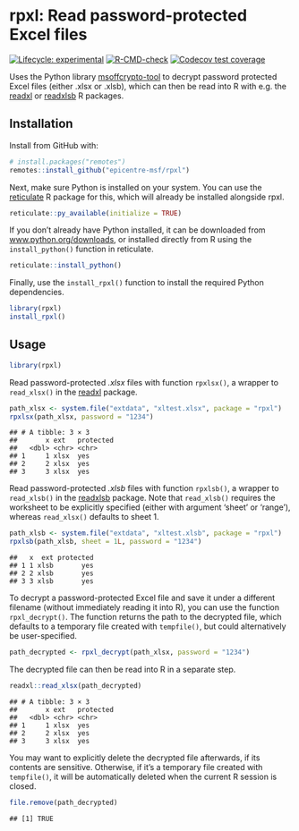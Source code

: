 
<!-- README.md is generated from README.Rmd. Please edit that file -->

# rpxl: Read password-protected Excel files

<!-- badges: start -->

[![Lifecycle:
experimental](https://img.shields.io/badge/lifecycle-experimental-orange.svg)](https://www.tidyverse.org/lifecycle/#experimental)
[![R-CMD-check](https://github.com/epicentre-msf/rpxl/actions/workflows/R-CMD-check.yaml/badge.svg)](https://github.com/epicentre-msf/rpxl/actions/workflows/R-CMD-check.yaml)
[![Codecov test
coverage](https://codecov.io/gh/epicentre-msf/rpxl/branch/main/graph/badge.svg)](https://app.codecov.io/gh/epicentre-msf/rpxl?branch=main)
<!-- badges: end -->

Uses the Python library
[msoffcrypto-tool](https://pypi.org/project/msoffcrypto-tool/) to
decrypt password protected Excel files (either .xlsx or .xlsb), which
can then be read into R with e.g. the
[readxl](https://readxl.tidyverse.org/) or
[readxlsb](https://github.com/velofrog/readxlsb) R packages.

## Installation

Install from GitHub with:

``` r
# install.packages("remotes")
remotes::install_github("epicentre-msf/rpxl")
```

Next, make sure Python is installed on your system. You can use the
[reticulate](https://rstudio.github.io/reticulate/index.html) R package
for this, which will already be installed alongside rpxl.

``` r
reticulate::py_available(initialize = TRUE)
```

If you don’t already have Python installed, it can be downloaded from
www.python.org/downloads, or installed directly from R using the
`install_python()` function in reticulate.

``` r
reticulate::install_python()
```

Finally, use the `install_rpxl()` function to install the required
Python dependencies.

``` r
library(rpxl)
install_rpxl()
```

## Usage

``` r
library(rpxl)
```

Read password-protected *.xlsx* files with function `rpxlsx()`, a
wrapper to `read_xlsx()` in the [readxl](https://readxl.tidyverse.org/)
package.

``` r
path_xlsx <- system.file("extdata", "xltest.xlsx", package = "rpxl")
rpxlsx(path_xlsx, password = "1234")
```

    ## # A tibble: 3 × 3
    ##       x ext   protected
    ##   <dbl> <chr> <chr>    
    ## 1     1 xlsx  yes      
    ## 2     2 xlsx  yes      
    ## 3     3 xlsx  yes

Read password-protected *.xlsb* files with function `rpxlsb()`, a
wrapper to `read_xlsb()` in the
[readxlsb](https://github.com/velofrog/readxlsb) package. Note that
`read_xlsb()` requires the worksheet to be explicitly specified (either
with argument ‘sheet’ or ‘range’), whereas `read_xlsx()` defaults to
sheet 1.

``` r
path_xlsb <- system.file("extdata", "xltest.xlsb", package = "rpxl")
rpxlsb(path_xlsb, sheet = 1L, password = "1234")
```

    ##   x  ext protected
    ## 1 1 xlsb       yes
    ## 2 2 xlsb       yes
    ## 3 3 xlsb       yes

To decrypt a password-protected Excel file and save it under a different
filename (without immediately reading it into R), you can use the
function `rpxl_decrypt()`. The function returns the path to the
decrypted file, which defaults to a temporary file created with
`tempfile()`, but could alternatively be user-specified.

``` r
path_decrypted <- rpxl_decrypt(path_xlsx, password = "1234")
```

The decrypted file can then be read into R in a separate step.

``` r
readxl::read_xlsx(path_decrypted)
```

    ## # A tibble: 3 × 3
    ##       x ext   protected
    ##   <dbl> <chr> <chr>    
    ## 1     1 xlsx  yes      
    ## 2     2 xlsx  yes      
    ## 3     3 xlsx  yes

You may want to explicitly delete the decrypted file afterwards, if its
contents are sensitive. Otherwise, if it’s a temporary file created with
`tempfile()`, it will be automatically deleted when the current R
session is closed.

``` r
file.remove(path_decrypted)
```

    ## [1] TRUE
